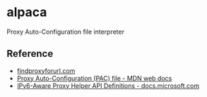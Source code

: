 # alpaca
Proxy Auto-Configuration file interpreter

## Reference
- [findproxyforurl.com](https://findproxyforurl.com/)
- [Proxy Auto-Configuration (PAC) file - MDN web docs](https://developer.mozilla.org/en-US/docs/Web/HTTP/Proxy_servers_and_tunneling/Proxy_Auto-Configuration_(PAC)_file)
- [IPv6-Aware Proxy Helper API Definitions - docs.microsoft.com](https://docs.microsoft.com/en-us/windows/win32/winhttp/ipv6-aware-proxy-helper-api-definitions)
